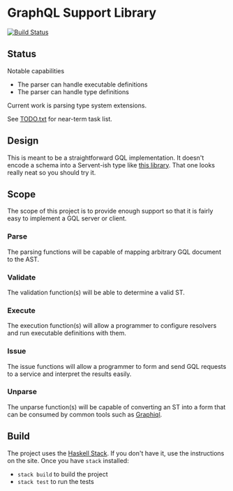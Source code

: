 # GraphQL Support Library

[![Build Status](https://travis-ci.org/aztecrex/haskell-graphql.svg?branch=master)](https://travis-ci.org/aztecrex/haskell-graphql)

## Status

Notable capabilities
- The parser can handle executable definitions
- The parser can handle type definitions

Current work is parsing type system extensions.

See [TODO.txt](TODO.txt) for near-term task list.


## Design

This is meant to be a straightforward GQL implementation. It doesn't encode a
schema into a Servent-ish type like [this library](https://github.com/haskell-graphql/graphql-api).
That one looks really neat so you should try it.

## Scope

The scope of this project is to provide enough support so that it is fairly easy to implement
a GQL server or client.

### Parse

The parsing functions will be capable of mapping arbitrary GQL document to the AST.

### Validate

The validation function(s) will be able to determine a valid ST.

### Execute

The execution function(s) will allow a programmer to configure resolvers and run executable
definitions with them.

### Issue

The issue functions will allow a programmer to form and send GQL requests to a service and interpret
the results easily.

### Unparse

The unparse function(s) will be capable of converting an ST into a form that can be consumed by
common tools such as [Graphiql](https://github.com/graphql/graphiql).


## Build

The project uses the [Haskell Stack](https://docs.haskellstack.org/en/stable/README/). If you don't
have it, use the instructions on the site. Once you have `stack` installed:
- `stack build` to build the project
- `stack test` to run the tests

